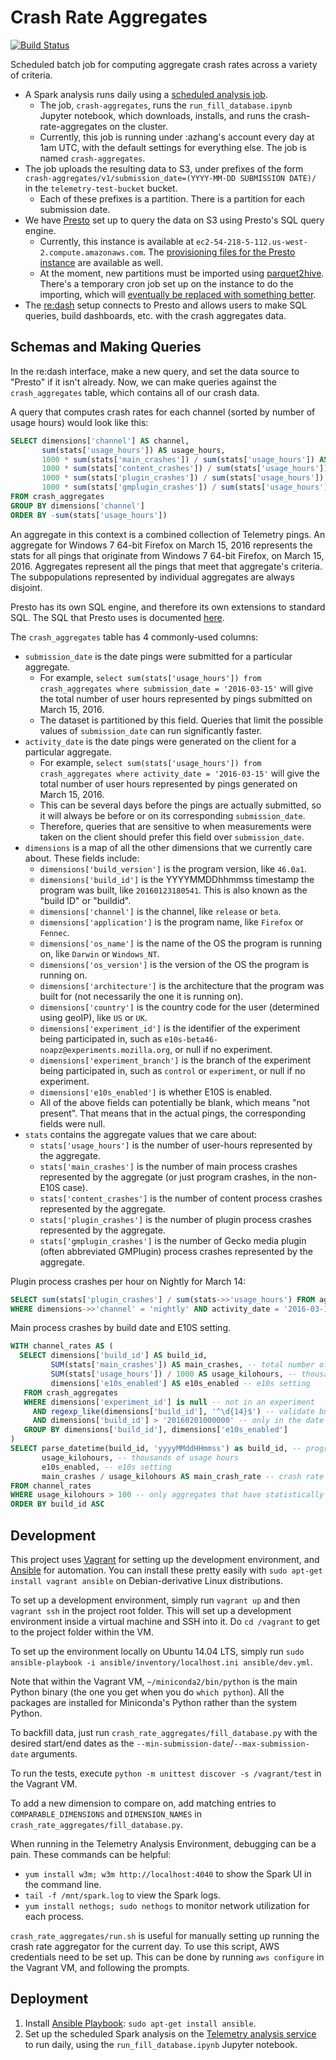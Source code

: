 Crash Rate Aggregates
=====================

[![Build Status](https://travis-ci.org/mozilla/moz-crash-rate-aggregates.svg?branch=master)](https://travis-ci.org/Uberi/moz-crash-rate-aggregates)

Scheduled batch job for computing aggregate crash rates across a variety of criteria.

* A Spark analysis runs daily using a [scheduled analysis job](https://analysis.telemetry.mozilla.org/cluster/schedule).
    * The job, `crash-aggregates`, runs the `run_fill_database.ipynb` Jupyter notebook, which downloads, installs, and runs the crash-rate-aggregates on the cluster.
    * Currently, this job is running under :azhang's account every day at 1am UTC, with the default settings for everything else. The job is named `crash-aggregates`.
* The job uploads the resulting data to S3, under prefixes of the form `crash-aggregates/v1/submission_date=(YYYY-MM-DD SUBMISSION DATE)/` in the `telemetry-test-bucket` bucket.
    * Each of these prefixes is a partition. There is a partition for each submission date.
* We have [Presto](https://prestodb.io/) set up to query the data on S3 using Presto's SQL query engine.
    * Currently, this instance is available at `ec2-54-218-5-112.us-west-2.compute.amazonaws.com`. The [provisioning files for the Presto instance](https://github.com/vitillo/emr-bootstrap-presto) are available as well.
    * At the moment, new partitions must be imported using [parquet2hive](https://github.com/vitillo/parquet2hive). There's a temporary cron job set up on the instance to do the importing, which will [eventually be replaced with something better](https://bugzilla.mozilla.org/show_bug.cgi?id=1251648).
* The [re:dash](https://sql.telemetry.mozilla.org/dashboard/general) setup connects to Presto and allows users to make SQL queries, build dashboards, etc. with the crash aggregates data.

Schemas and Making Queries
--------------------------

In the re:dash interface, make a new query, and set the data source to "Presto" if it isn't already. Now, we can make queries against the `crash_aggregates` table, which contains all of our crash data.

A query that computes crash rates for each channel (sorted by number of usage hours) would look like this:

```sql
SELECT dimensions['channel'] AS channel,
       sum(stats['usage_hours']) AS usage_hours,
       1000 * sum(stats['main_crashes']) / sum(stats['usage_hours']) AS main_crash_rate,
       1000 * sum(stats['content_crashes']) / sum(stats['usage_hours']) AS content_crash_rate,
       1000 * sum(stats['plugin_crashes']) / sum(stats['usage_hours']) AS plugin_crash_rate,
       1000 * sum(stats['gmplugin_crashes']) / sum(stats['usage_hours']) AS gmplugin_crash_rate
FROM crash_aggregates
GROUP BY dimensions['channel']
ORDER BY -sum(stats['usage_hours'])
```

An aggregate in this context is a combined collection of Telemetry pings. An aggregate for Windows 7 64-bit Firefox on March 15, 2016 represents the stats for all pings that originate from Windows 7 64-bit Firefox, on March 15, 2016. Aggregates represent all the pings that meet that aggregate's criteria. The subpopulations represented by individual aggregates are always disjoint.

Presto has its own SQL engine, and therefore its own extensions to standard SQL. The SQL that Presto uses is documented [here](https://prestodb.io/docs/current/).

The `crash_aggregates` table has 4 commonly-used columns:

* `submission_date` is the date pings were submitted for a particular aggregate.
    * For example, `select sum(stats['usage_hours']) from crash_aggregates where submission_date = '2016-03-15'` will give the total number of user hours represented by pings submitted on March 15, 2016.
    * The dataset is partitioned by this field. Queries that limit the possible values of `submission_date` can run significantly faster.
* `activity_date` is the date pings were generated on the client for a particular aggregate.
    * For example, `select sum(stats['usage_hours']) from crash_aggregates where activity_date = '2016-03-15'` will give the total number of user hours represented by pings generated on March 15, 2016.
    * This can be several days before the pings are actually submitted, so it will always be before or on its corresponding `submission_date`.
    * Therefore, queries that are sensitive to when measurements were taken on the client should prefer this field over `submission_date`.
* `dimensions` is a map of all the other dimensions that we currently care about. These fields include:
    * `dimensions['build_version']` is the program version, like `46.0a1`.
    * `dimensions['build_id']` is the YYYYMMDDhhmmss timestamp the program was built, like `20160123180541`. This is also known as the "build ID" or "buildid".
    * `dimensions['channel']` is the channel, like `release` or `beta`.
    * `dimensions['application']` is the program name, like `Firefox` or `Fennec`.
    * `dimensions['os_name']` is the name of the OS the program is running on, like `Darwin` or `Windows_NT`.
    * `dimensions['os_version']` is the version of the OS the program is running on.
    * `dimensions['architecture']` is the architecture that the program was built for (not necessarily the one it is running on).
    * `dimensions['country']` is the country code for the user (determined using geoIP), like `US` or `UK`.
    * `dimensions['experiment_id']` is the identifier of the experiment being participated in, such as `e10s-beta46-noapz@experiments.mozilla.org`, or null if no experiment.
    * `dimensions['experiment_branch']` is the branch of the experiment being participated in, such as `control` or `experiment`, or null if no experiment.
    * `dimensions['e10s_enabled']` is whether E10S is enabled.
    * All of the above fields can potentially be blank, which means "not present". That means that in the actual pings, the corresponding fields were null.
* `stats` contains the aggregate values that we care about:
    * `stats['usage_hours']` is the number of user-hours represented by the aggregate.
    * `stats['main_crashes']` is the number of main process crashes represented by the aggregate (or just program crashes, in the non-E10S case).
    * `stats['content_crashes']` is the number of content process crashes represented by the aggregate.
    * `stats['plugin_crashes']` is the number of plugin process crashes represented by the aggregate.
    * `stats['gmplugin_crashes']` is the number of Gecko media plugin (often abbreviated GMPlugin) process crashes represented by the aggregate.

Plugin process crashes per hour on Nightly for March 14:

```sql
SELECT sum(stats['plugin_crashes'] / sum(stats->>'usage_hours') FROM aggregates
WHERE dimensions->>'channel' = 'nightly' AND activity_date = '2016-03-14'
```

Main process crashes by build date and E10S setting.

```sql
WITH channel_rates AS (
  SELECT dimensions['build_id'] AS build_id,
         SUM(stats['main_crashes']) AS main_crashes, -- total number of crashes
         SUM(stats['usage_hours']) / 1000 AS usage_kilohours, -- thousand hours of usage
         dimensions['e10s_enabled'] AS e10s_enabled -- e10s setting
   FROM crash_aggregates
   WHERE dimensions['experiment_id'] is null -- not in an experiment
     AND regexp_like(dimensions['build_id'], '^\d{14}$') -- validate build IDs
     AND dimensions['build_id'] > '20160201000000' -- only in the date range that we care about
   GROUP BY dimensions['build_id'], dimensions['e10s_enabled']
)
SELECT parse_datetime(build_id, 'yyyyMMddHHmmss') as build_id, -- program build date
       usage_kilohours, -- thousands of usage hours
       e10s_enabled, -- e10s setting
       main_crashes / usage_kilohours AS main_crash_rate -- crash rate being defined as crashes per thousand usage hours
FROM channel_rates
WHERE usage_kilohours > 100 -- only aggregates that have statistically significant usage hours
ORDER BY build_id ASC
```

Development
-----------

This project uses [Vagrant](https://www.vagrantup.com/) for setting up the development environment, and [Ansible](https://www.ansible.com/) for automation. You can install these pretty easily with `sudo apt-get install vagrant ansible` on Debian-derivative Linux distributions.

To set up a development environment, simply run `vagrant up` and then `vagrant ssh` in the project root folder. This will set up a development environment inside a virtual machine and SSH into it. Do `cd /vagrant` to get to the project folder within the VM.

To set up the environment locally on Ubuntu 14.04 LTS, simply run `sudo ansible-playbook -i ansible/inventory/localhost.ini ansible/dev.yml`.

Note that within the Vagrant VM, `~/miniconda2/bin/python` is the main Python binary (the one you get when you do `which python`). All the packages are installed for Miniconda's Python rather than the system Python.

To backfill data, just run `crash_rate_aggregates/fill_database.py` with the desired start/end dates as the `--min-submission-date`/`--max-submission-date` arguments.

To run the tests, execute `python -m unittest discover -s /vagrant/test` in the Vagrant VM.

To add a new dimension to compare on, add matching entries to `COMPARABLE_DIMENSIONS` and `DIMENSION_NAMES` in `crash_rate_aggregates/fill_database.py`.

When running in the Telemetry Analysis Environment, debugging can be a pain. These commands can be helpful:

* `yum install w3m; w3m http://localhost:4040` to show the Spark UI in the command line.
* `tail -f /mnt/spark.log` to view the Spark logs.
* `yum install nethogs; sudo nethogs` to monitor network utilization for each process.

`crash_rate_aggregates/run.sh` is useful for manually setting up running the crash rate aggregator for the current day. To use this script, AWS credentials need to be set up. This can be done by running `aws configure` in the Vagrant VM, and following the prompts.

Deployment
----------

1. Install [Ansible Playbook](http://docs.ansible.com/ansible/playbooks.html): `sudo apt-get install ansible`.
2. Set up the scheduled Spark analysis on the [Telemetry analysis service](https://analysis.telemetry.mozilla.org/cluster/schedule) to run daily, using the `run_fill_database.ipynb` Jupyter notebook.

